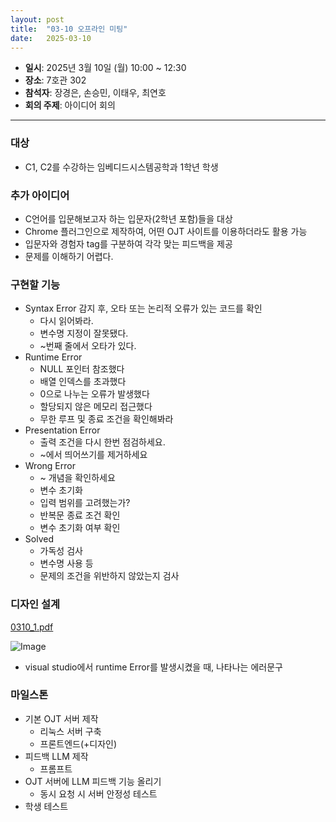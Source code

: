 ```yaml
---
layout: post
title:  "03-10 오프라인 미팅"
date:   2025-03-10 
---
```


- **일시**: 2025년 3월 10일 (월) 10:00 ~ 12:30
- **장소**: 7호관 302
- **참석자**: 장경은, 손승민, 이태우, 최연호
- **회의 주제**: 아이디어 회의

---

### 대상

- C1, C2를 수강하는 임베디드시스템공학과 1학년 학생

### 추가 아이디어

- C언어를 입문해보고자 하는 입문자(2학년 포함)들을 대상
- Chrome 플러그인으로 제작하여, 어떤 OJT 사이트를 이용하더라도 활용 가능
- 입문자와 경험자 tag를 구분하여 각각 맞는 피드백을 제공
- 문제를 이해하기 어렵다.

### 구현할 기능

- Syntax Error 감지 후, 오타 또는 논리적 오류가 있는 코드를 확인
    - 다시 읽어봐라.
    - 변수명 지정이 잘못됐다.
    - ~번째 줄에서 오타가 있다.
- Runtime Error
    - NULL 포인터 참조했다
    - 배열 인덱스를 초과했다
    - 0으로 나누는 오류가 발생했다
    - 할당되지 않은 메모리 접근했다
    - 무한 루프 및 종료 조건을 확인해봐라
- Presentation Error
    - 출력 조건을 다시 한번 점검하세요.
    - ~에서 띄어쓰기를 제거하세요
- Wrong Error
    - ~ 개념을 확인하세요
    - 변수 초기화
    - 입력 범위를 고려했는가?
    - 반복문 종료 조건 확인
    - 변수 초기화 여부 확인
- Solved
    - 가독성 검사
    - 변수명 사용 등
    - 문제의 조건을 위반하지 않았는지 검사

### 디자인 설계

[0310_1.pdf](https://github.com/user-attachments/files/19240699/0310_1.pdf)

![Image](https://github.com/user-attachments/assets/dd7f47a7-d8d3-4e4c-9d46-9d7ea7e79b25)

- visual studio에서 runtime Error를 발생시켰을 때, 나타나는 에러문구

### 마일스톤

- 기본 OJT 서버 제작
    - 리눅스 서버 구축
    - 프론트엔드(+디자인)
- 피드백 LLM 제작
    - 프롬프트
- OJT 서버에 LLM 피드백 기능 올리기
    - 동시 요청 시 서버 안정성 테스트
- 학생 테스트
